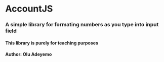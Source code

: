# AccountJS
### A simple library for formating numbers as you type into input field
#### This library is purely for teaching purposes

#### Author: Olu Adeyemo
